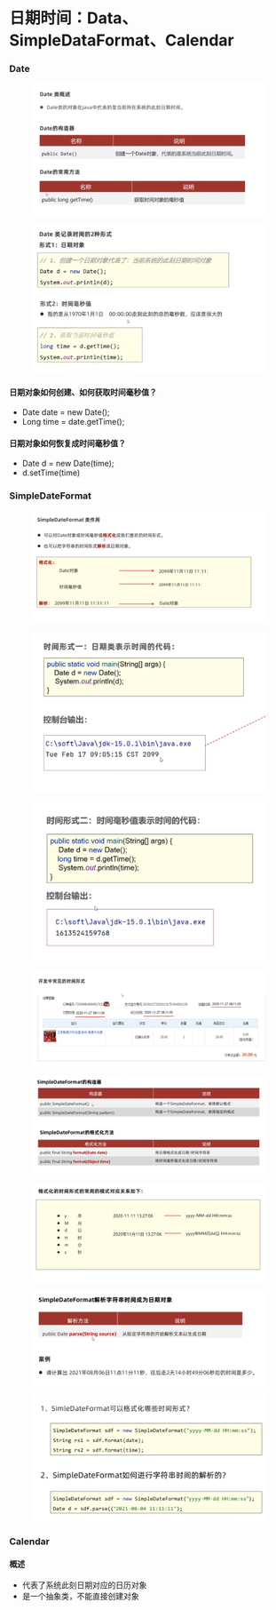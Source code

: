# 日期时间：Data、SimpleDataFormat、Calendar

### Date

<figure><img src="../.gitbook/assets/Screen Shot 2022-11-01 at 2.54.37 PM.png" alt=""><figcaption></figcaption></figure>

<figure><img src="../.gitbook/assets/Screen Shot 2022-11-01 at 2.57.14 PM.png" alt=""><figcaption></figcaption></figure>

#### 日期对象如何创建、如何获取时间毫秒值？

* Date date = new Date();
* Long time = date.getTime();

#### 日期对象如何恢复成时间毫秒值？

* Date d = new Date(time);
* d.setTime(time)

### SimpleDateFormat

<figure><img src="../.gitbook/assets/Screen Shot 2022-11-01 at 3.10.46 PM.png" alt=""><figcaption></figcaption></figure>

<div>

<figure><img src="../.gitbook/assets/Screen Shot 2022-11-01 at 3.12.34 PM.png" alt=""><figcaption></figcaption></figure>

 

<figure><img src="../.gitbook/assets/Screen Shot 2022-11-01 at 3.12.39 PM.png" alt=""><figcaption></figcaption></figure>

</div>

<figure><img src="../.gitbook/assets/Screen Shot 2022-11-01 at 3.12.55 PM.png" alt=""><figcaption></figcaption></figure>

<figure><img src="../.gitbook/assets/Screen Shot 2022-11-01 at 3.13.03 PM.png" alt=""><figcaption></figcaption></figure>

<figure><img src="../.gitbook/assets/Screen Shot 2022-11-01 at 3.15.42 PM.png" alt=""><figcaption></figcaption></figure>

<figure><img src="../.gitbook/assets/Screen Shot 2022-11-01 at 3.25.48 PM.png" alt=""><figcaption></figcaption></figure>

<figure><img src="../.gitbook/assets/Screen Shot 2022-11-01 at 3.30.47 PM.png" alt=""><figcaption></figcaption></figure>

### Calendar

#### 概述

* 代表了系统此刻日期对应的日历对象
* 是一个抽象类，不能直接创建对象

